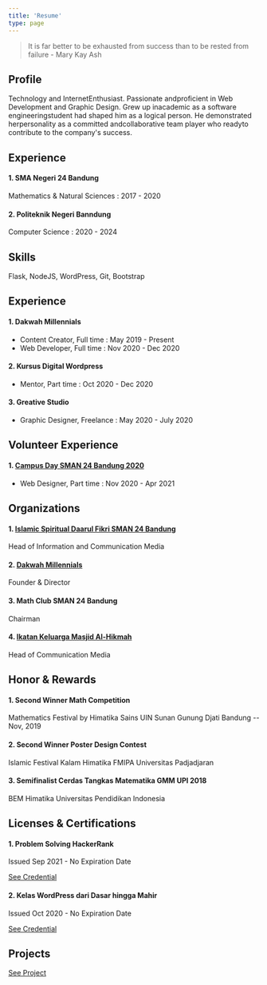 ```yaml
---
title: 'Resume'
type: page
---
```


> It is far better to be exhausted from success than to be rested from failure - Mary Kay Ash

## Profile

Technology and InternetEnthusiast. Passionate andproficient in Web Development and Graphic Design. Grew up inacademic as a software engineeringstudent had shaped him as a logical person. He demonstrated herpersonality as a committed andcollaborative team player who readyto contribute to the company's success.

## Experience

#### 1. SMA Negeri 24 Bandung

Mathematics & Natural Sciences : 2017 - 2020

#### 2. Politeknik Negeri Banndung

Computer Science : 2020 - 2024

## Skills

Flask, NodeJS, WordPress, Git, Bootstrap

## Experience

#### 1. Dakwah Millennials

- Content Creator, Full time : May 2019 - Present
- Web Developer, Full time : Nov 2020 - Dec 2020

#### 2. Kursus Digital Wordpress

- Mentor, Part time : Oct 2020 - Dec 2020

#### 3. Greative Studio

- Graphic Designer, Freelance : May 2020 - July 2020

## Volunteer Experience

#### 1. [Campus Day SMAN 24 Bandung 2020](https://www.instagram.com/campusday.24/)

- Web Designer, Part time : Nov 2020 - Apr 2021

## Organizations

#### 1. [Islamic Spiritual Daarul Fikri SMAN 24 Bandung](https://www.instagram.com/daarulfikri_24/)

Head of Information and Communication Media

#### 2. [Dakwah Millennials](https://www.instagram.com/dakwahmillennials.id/)

Founder & Director

#### 3. Math Club SMAN 24 Bandung

Chairman

#### 4. [Ikatan Keluarga Masjid Al-Hikmah](https://www.instagram.com/ikramalhikmah0706/)

Head of Communication Media

## Honor & Rewards

#### 1. Second Winner Math Competition

Mathematics Festival by Himatika Sains UIN Sunan Gunung Djati Bandung -- Nov, 2019

#### 2. Second Winner Poster Design Contest

Islamic Festival Kalam Himatika FMIPA Universitas Padjadjaran

#### 3. Semifinalist Cerdas Tangkas Matematika GMM UPI 2018

BEM Himatika Universitas Pendidikan Indonesia

## Licenses & Certifications

#### 1. Problem Solving HackerRank

Issued Sep 2021 - No Expiration Date

[See Credential](https://www.hackerrank.com/certificates/e2dd28f252c6)

#### 2. Kelas WordPress dari Dasar hingga Mahir

Issued Oct 2020 - No Expiration Date

[See Credential](https://kursusdigital.id/sertifikat/6ee87c587a0f17d877dd3762a16e22c7/)

## Projects

[See Project](/projects/)
